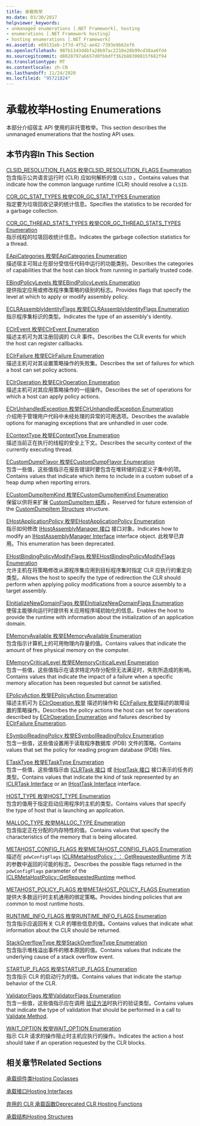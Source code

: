 ```yaml
---
title: 承载枚举
ms.date: 03/30/2017
helpviewer_keywords:
- unmanaged enumerations [.NET Framework], hosting
- enumerations [.NET Framework hosting]
- hosting enumerations [.NET Framework]
ms.assetid: e09131eb-1f7d-4f52-ae42-7393e9b62ef6
ms.openlocfilehash: 907b1343ddbfa28b97ac2210e28b99cd38aa6fd4
ms.sourcegitcommit: d8020797a6657d0fbbdff362b80300815f682f94
ms.translationtype: MT
ms.contentlocale: zh-CN
ms.lasthandoff: 11/24/2020
ms.locfileid: "95721824"
---
```

# <a name="hosting-enumerations"></a><span data-ttu-id="61297-102">承载枚举</span><span class="sxs-lookup"><span data-stu-id="61297-102">Hosting Enumerations</span></span>

<span data-ttu-id="61297-103">本部分介绍宿主 API 使用的非托管枚举。</span><span class="sxs-lookup"><span data-stu-id="61297-103">This section describes the unmanaged enumerations that the hosting API uses.</span></span>  
  
## <a name="in-this-section"></a><span data-ttu-id="61297-104">本节内容</span><span class="sxs-lookup"><span data-stu-id="61297-104">In This Section</span></span>  

 [<span data-ttu-id="61297-105">CLSID_RESOLUTION_FLAGS 枚举</span><span class="sxs-lookup"><span data-stu-id="61297-105">CLSID_RESOLUTION_FLAGS Enumeration</span></span>](clsid-resolution-flags-enumeration.md)  
 <span data-ttu-id="61297-106">包含指示公共语言运行时 (CLR) 应如何解析的值 `CLSID` 。</span><span class="sxs-lookup"><span data-stu-id="61297-106">Contains values that indicate how the common language runtime (CLR) should resolve a `CLSID`.</span></span>  
  
 [<span data-ttu-id="61297-107">COR_GC_STAT_TYPES 枚举</span><span class="sxs-lookup"><span data-stu-id="61297-107">COR_GC_STAT_TYPES Enumeration</span></span>](cor-gc-stat-types-enumeration.md)  
 <span data-ttu-id="61297-108">指定要为垃圾回收记录的统计信息。</span><span class="sxs-lookup"><span data-stu-id="61297-108">Specifies the statistics to be recorded for a garbage collection.</span></span>  
  
 [<span data-ttu-id="61297-109">COR_GC_THREAD_STATS_TYPES 枚举</span><span class="sxs-lookup"><span data-stu-id="61297-109">COR_GC_THREAD_STATS_TYPES Enumeration</span></span>](cor-gc-thread-stats-types-enumeration.md)  
 <span data-ttu-id="61297-110">指示线程的垃圾回收统计信息。</span><span class="sxs-lookup"><span data-stu-id="61297-110">Indicates the garbage collection statistics for a thread.</span></span>  
  
 [<span data-ttu-id="61297-111">EApiCategories 枚举</span><span class="sxs-lookup"><span data-stu-id="61297-111">EApiCategories Enumeration</span></span>](eapicategories-enumeration.md)  
 <span data-ttu-id="61297-112">描述宿主可阻止在部分受信任代码中运行的功能类别。</span><span class="sxs-lookup"><span data-stu-id="61297-112">Describes the categories of capabilities that the host can block from running in partially trusted code.</span></span>  
  
 [<span data-ttu-id="61297-113">EBindPolicyLevels 枚举</span><span class="sxs-lookup"><span data-stu-id="61297-113">EBindPolicyLevels Enumeration</span></span>](ebindpolicylevels-enumeration.md)  
 <span data-ttu-id="61297-114">提供指定应用或修改程序集策略的级别的标志。</span><span class="sxs-lookup"><span data-stu-id="61297-114">Provides flags that specify the level at which to apply or modify assembly policy.</span></span>  
  
 [<span data-ttu-id="61297-115">ECLRAssemblyIdentityFlags 枚举</span><span class="sxs-lookup"><span data-stu-id="61297-115">ECLRAssemblyIdentityFlags Enumeration</span></span>](eclrassemblyidentityflags-enumeration.md)  
 <span data-ttu-id="61297-116">指示程序集标识的类型。</span><span class="sxs-lookup"><span data-stu-id="61297-116">Indicates the type of an assembly's identity.</span></span>  
  
 [<span data-ttu-id="61297-117">EClrEvent 枚举</span><span class="sxs-lookup"><span data-stu-id="61297-117">EClrEvent Enumeration</span></span>](eclrevent-enumeration.md)  
 <span data-ttu-id="61297-118">描述主机可为其注册回调的 CLR 事件。</span><span class="sxs-lookup"><span data-stu-id="61297-118">Describes the CLR events for which the host can register callbacks.</span></span>  
  
 [<span data-ttu-id="61297-119">EClrFailure 枚举</span><span class="sxs-lookup"><span data-stu-id="61297-119">EClrFailure Enumeration</span></span>](eclrfailure-enumeration.md)  
 <span data-ttu-id="61297-120">描述主机可对其设置策略操作的失败集。</span><span class="sxs-lookup"><span data-stu-id="61297-120">Describes the set of failures for which a host can set policy actions.</span></span>  
  
 [<span data-ttu-id="61297-121">EClrOperation 枚举</span><span class="sxs-lookup"><span data-stu-id="61297-121">EClrOperation Enumeration</span></span>](eclroperation-enumeration.md)  
 <span data-ttu-id="61297-122">描述主机可对其应用策略操作的一组操作。</span><span class="sxs-lookup"><span data-stu-id="61297-122">Describes the set of operations for which a host can apply policy actions.</span></span>  
  
 [<span data-ttu-id="61297-123">EClrUnhandledException 枚举</span><span class="sxs-lookup"><span data-stu-id="61297-123">EClrUnhandledException Enumeration</span></span>](eclrunhandledexception-enumeration.md)  
 <span data-ttu-id="61297-124">介绍用于管理用户代码中未经处理的异常的可用选项。</span><span class="sxs-lookup"><span data-stu-id="61297-124">Describes the available options for managing exceptions that are unhandled in user code.</span></span>  
  
 [<span data-ttu-id="61297-125">EContextType 枚举</span><span class="sxs-lookup"><span data-stu-id="61297-125">EContextType Enumeration</span></span>](econtexttype-enumeration.md)  
 <span data-ttu-id="61297-126">描述当前正在执行的线程的安全上下文。</span><span class="sxs-lookup"><span data-stu-id="61297-126">Describes the security context of the currently executing thread.</span></span>  
  
 [<span data-ttu-id="61297-127">ECustomDumpFlavor 枚举</span><span class="sxs-lookup"><span data-stu-id="61297-127">ECustomDumpFlavor Enumeration</span></span>](ecustomdumpflavor-enumeration.md)  
 <span data-ttu-id="61297-128">包含一些值，这些值指示在报告错误时要包含在堆转储的自定义子集中的项。</span><span class="sxs-lookup"><span data-stu-id="61297-128">Contains values that indicate which items to include in a custom subset of a heap dump when reporting errors.</span></span>  
  
 [<span data-ttu-id="61297-129">ECustomDumpItemKind 枚举</span><span class="sxs-lookup"><span data-stu-id="61297-129">ECustomDumpItemKind Enumeration</span></span>](ecustomdumpitemkind-enumeration.md)  
 <span data-ttu-id="61297-130">保留以供将来扩展 [CustomDumpItem 结构](customdumpitem-structure.md) 。</span><span class="sxs-lookup"><span data-stu-id="61297-130">Reserved for future extension of the [CustomDumpItem Structure](customdumpitem-structure.md) structure.</span></span>  
  
 [<span data-ttu-id="61297-131">EHostApplicationPolicy 枚举</span><span class="sxs-lookup"><span data-stu-id="61297-131">EHostApplicationPolicy Enumeration</span></span>](ehostapplicationpolicy-enumeration.md)  
 <span data-ttu-id="61297-132">指示如何修改 [IHostAssemblyManager 接口](ihostassemblymanager-interface.md) 接口对象。</span><span class="sxs-lookup"><span data-stu-id="61297-132">Indicates how to modify an [IHostAssemblyManager Interface](ihostassemblymanager-interface.md) interface object.</span></span> <span data-ttu-id="61297-133">此枚举已弃用。</span><span class="sxs-lookup"><span data-stu-id="61297-133">This enumeration has been deprecated.</span></span>  
  
 [<span data-ttu-id="61297-134">EHostBindingPolicyModifyFlags 枚举</span><span class="sxs-lookup"><span data-stu-id="61297-134">EHostBindingPolicyModifyFlags Enumeration</span></span>](ehostbindingpolicymodifyflags-enumeration.md)  
 <span data-ttu-id="61297-135">允许主机在将策略修改从源程序集应用到目标程序集时指定 CLR 应执行的重定向类型。</span><span class="sxs-lookup"><span data-stu-id="61297-135">Allows the host to specify the type of redirection the CLR should perform when applying policy modifications from a source assembly to a target assembly.</span></span>  
  
 [<span data-ttu-id="61297-136">EInitializeNewDomainFlags 枚举</span><span class="sxs-lookup"><span data-stu-id="61297-136">EInitializeNewDomainFlags Enumeration</span></span>](einitializenewdomainflags-enumeration.md)  
 <span data-ttu-id="61297-137">使宿主能够向运行时提供有关应用程序域初始化的信息。</span><span class="sxs-lookup"><span data-stu-id="61297-137">Enables the host to provide the runtime with information about the initialization of an application domain.</span></span>  
  
 [<span data-ttu-id="61297-138">EMemoryAvailable 枚举</span><span class="sxs-lookup"><span data-stu-id="61297-138">EMemoryAvailable Enumeration</span></span>](ememoryavailable-enumeration.md)  
 <span data-ttu-id="61297-139">包含指示计算机上的可用物理内存量的值。</span><span class="sxs-lookup"><span data-stu-id="61297-139">Contains values that indicate the amount of free physical memory on the computer.</span></span>  
  
 [<span data-ttu-id="61297-140">EMemoryCriticalLevel 枚举</span><span class="sxs-lookup"><span data-stu-id="61297-140">EMemoryCriticalLevel Enumeration</span></span>](ememorycriticallevel-enumeration.md)  
 <span data-ttu-id="61297-141">包含一些值，这些值指示在请求特定内存分配但无法满足时，失败所造成的影响。</span><span class="sxs-lookup"><span data-stu-id="61297-141">Contains values that indicate the impact of a failure when a specific memory allocation has been requested but cannot be satisfied.</span></span>  
  
 [<span data-ttu-id="61297-142">EPolicyAction 枚举</span><span class="sxs-lookup"><span data-stu-id="61297-142">EPolicyAction Enumeration</span></span>](epolicyaction-enumeration.md)  
 <span data-ttu-id="61297-143">描述主机可为 [EClrOperation 枚举](eclroperation-enumeration.md) 描述的操作和 [EClrFailure 枚举](eclrfailure-enumeration.md)描述的故障设置的策略操作。</span><span class="sxs-lookup"><span data-stu-id="61297-143">Describes the policy actions the host can set for operations described by [EClrOperation Enumeration](eclroperation-enumeration.md) and failures described by [EClrFailure Enumeration](eclrfailure-enumeration.md).</span></span>  
  
 [<span data-ttu-id="61297-144">ESymbolReadingPolicy 枚举</span><span class="sxs-lookup"><span data-stu-id="61297-144">ESymbolReadingPolicy Enumeration</span></span>](esymbolreadingpolicy-enumeration.md)  
 <span data-ttu-id="61297-145">包含一些值，这些值设置用于读取程序数据库 (PDB) 文件的策略。</span><span class="sxs-lookup"><span data-stu-id="61297-145">Contains values that set the policy for reading program database (PDB) files.</span></span>  
  
 [<span data-ttu-id="61297-146">ETaskType 枚举</span><span class="sxs-lookup"><span data-stu-id="61297-146">ETaskType Enumeration</span></span>](etasktype-enumeration.md)  
 <span data-ttu-id="61297-147">包含一些值，这些值指示由 [ICLRTask 接口](iclrtask-interface.md) 或 [IHostTask 接口](ihosttask-interface.md) 接口表示的任务的类型。</span><span class="sxs-lookup"><span data-stu-id="61297-147">Contains values that indicate the kind of task represented by an [ICLRTask Interface](iclrtask-interface.md) or an [IHostTask Interface](ihosttask-interface.md) interface.</span></span>  
  
 [<span data-ttu-id="61297-148">HOST_TYPE 枚举</span><span class="sxs-lookup"><span data-stu-id="61297-148">HOST_TYPE Enumeration</span></span>](host-type-enumeration.md)  
 <span data-ttu-id="61297-149">包含的值用于指定启动应用程序的主机的类型。</span><span class="sxs-lookup"><span data-stu-id="61297-149">Contains values that specify the type of host that is launching an application.</span></span>  
  
 [<span data-ttu-id="61297-150">MALLOC_TYPE 枚举</span><span class="sxs-lookup"><span data-stu-id="61297-150">MALLOC_TYPE Enumeration</span></span>](malloc-type-enumeration.md)  
 <span data-ttu-id="61297-151">包含指定正在分配的内存特性的值。</span><span class="sxs-lookup"><span data-stu-id="61297-151">Contains values that specify the characteristics of the memory that is being allocated.</span></span>  
  
 [<span data-ttu-id="61297-152">METAHOST_CONFIG_FLAGS 枚举</span><span class="sxs-lookup"><span data-stu-id="61297-152">METAHOST_CONFIG_FLAGS Enumeration</span></span>](metahost-config-flags-enumeration.md)  
 <span data-ttu-id="61297-153">描述在 `pdwConfigFlags` [ICLRMetaHostPolicy：： GetRequestedRuntime](iclrmetahostpolicy-getrequestedruntime-method.md) 方法的参数中返回的可能的标志。</span><span class="sxs-lookup"><span data-stu-id="61297-153">Describes the possible flags returned in the `pdwConfigFlags` parameter of the [ICLRMetaHostPolicy::GetRequestedRuntime](iclrmetahostpolicy-getrequestedruntime-method.md) method.</span></span>  
  
 [<span data-ttu-id="61297-154">METAHOST_POLICY_FLAGS 枚举</span><span class="sxs-lookup"><span data-stu-id="61297-154">METAHOST_POLICY_FLAGS Enumeration</span></span>](metahost-policy-flags-enumeration.md)  
 <span data-ttu-id="61297-155">提供大多数运行时主机通用的绑定策略。</span><span class="sxs-lookup"><span data-stu-id="61297-155">Provides binding policies that are common to most runtime hosts.</span></span>  
  
 [<span data-ttu-id="61297-156">RUNTIME_INFO_FLAGS 枚举</span><span class="sxs-lookup"><span data-stu-id="61297-156">RUNTIME_INFO_FLAGS Enumeration</span></span>](runtime-info-flags-enumeration.md)  
 <span data-ttu-id="61297-157">包含指示应返回有关 CLR 的哪些信息的值。</span><span class="sxs-lookup"><span data-stu-id="61297-157">Contains values that indicate what information about the CLR should be returned.</span></span>  
  
 [<span data-ttu-id="61297-158">StackOverflowType 枚举</span><span class="sxs-lookup"><span data-stu-id="61297-158">StackOverflowType Enumeration</span></span>](stackoverflowtype-enumeration.md)  
 <span data-ttu-id="61297-159">包含指示堆栈溢出事件的根本原因的值。</span><span class="sxs-lookup"><span data-stu-id="61297-159">Contains values that indicate the underlying cause of a stack overflow event.</span></span>  
  
 [<span data-ttu-id="61297-160">STARTUP_FLAGS 枚举</span><span class="sxs-lookup"><span data-stu-id="61297-160">STARTUP_FLAGS Enumeration</span></span>](startup-flags-enumeration.md)  
 <span data-ttu-id="61297-161">包含指示 CLR 的启动行为的值。</span><span class="sxs-lookup"><span data-stu-id="61297-161">Contains values that indicate the startup behavior of the CLR.</span></span>  
  
 [<span data-ttu-id="61297-162">ValidatorFlags 枚举</span><span class="sxs-lookup"><span data-stu-id="61297-162">ValidatorFlags Enumeration</span></span>](validatorflags-enumeration.md)  
 <span data-ttu-id="61297-163">包含一些值，这些值指示应在调用 [验证方法](iclrvalidator-validate-method.md)时执行的验证类型。</span><span class="sxs-lookup"><span data-stu-id="61297-163">Contains values that indicate the type of validation that should be performed in a call to [Validate Method](iclrvalidator-validate-method.md).</span></span>  
  
 [<span data-ttu-id="61297-164">WAIT_OPTION 枚举</span><span class="sxs-lookup"><span data-stu-id="61297-164">WAIT_OPTION Enumeration</span></span>](wait-option-enumeration.md)  
 <span data-ttu-id="61297-165">指示 CLR 请求的操作阻止时主机应执行的操作。</span><span class="sxs-lookup"><span data-stu-id="61297-165">Indicates the action a host should take if an operation requested by the CLR blocks.</span></span>  
  
## <a name="related-sections"></a><span data-ttu-id="61297-166">相关章节</span><span class="sxs-lookup"><span data-stu-id="61297-166">Related Sections</span></span>  

 [<span data-ttu-id="61297-167">承载组件类</span><span class="sxs-lookup"><span data-stu-id="61297-167">Hosting Coclasses</span></span>](hosting-coclasses.md)  
  
 [<span data-ttu-id="61297-168">承载接口</span><span class="sxs-lookup"><span data-stu-id="61297-168">Hosting Interfaces</span></span>](hosting-interfaces.md)  
  
 [<span data-ttu-id="61297-169">弃用的 CLR 承载函数</span><span class="sxs-lookup"><span data-stu-id="61297-169">Deprecated CLR Hosting Functions</span></span>](deprecated-clr-hosting-functions.md)  
  
 [<span data-ttu-id="61297-170">承载结构</span><span class="sxs-lookup"><span data-stu-id="61297-170">Hosting Structures</span></span>](hosting-structures.md)
